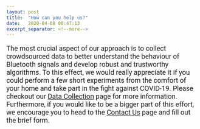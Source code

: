 ```yaml
---
layout: post
title:  "How can you help us?"
date:   2020-04-08 00:47:13
excerpt_separator: <!--more-->
---
```

<p>  The most crucial aspect of our approach is to collect crowdsourced data to better understand the behaviour of Bluetooth signals and develop robust and trustworthy algorithms. To this effect, we would really appreciate it if you could perform a few short experiments from the comfort of your home and take part in the fight against COVID-19.<!--more--> Please checkout our <a href="{{site.baseurl}}/categories.html">Data Collection</a> page for more information. Furthermore, if you would like to be a bigger part of this effort, we encourage you to head to the <a href="{{site.baseurl}}/contact.html">Contact Us</a> page and fill out the brief form. <p>

<style>

@media screen and (min-width: 601px) {
  h4 {
    font-size:22px;
    font-family: Ariel, sans-serif;
  }
  p {
    font-size:18px;
    font-family: Roboto, sans-serif;
  }
  li {
    font-size:18px;
    font-family: Roboto, sans-serif;
  }
  .center {
  display: block;
  margin-left: auto;
  margin-right: auto;
  width: 50%;
}
  h5 {
  font-size:20px;
  font-family: Ariel, sans-serif;
  }
}
/* If the screen size is 600px wide or less, set the font-size of <div> to 30px */
@media screen and (max-width: 600px) {
  h4 {
    font-size:6vw;
    font-family: Ariel, sans-serif;
  }
  p {
    font-size:4vw;
    font-family: Roboto, sans-serif;
  }
  li {
    font-size:4vw;
    font-family: Roboto, sans-serif;
  }
  .center {
  display: block;
  margin-left: auto;
  margin-right: auto;
  width: 80%;
  }

  /*h5 {
  font-size:4vw;
  font-family: Ariel, sans-serif;
  }*/
}

</style>

